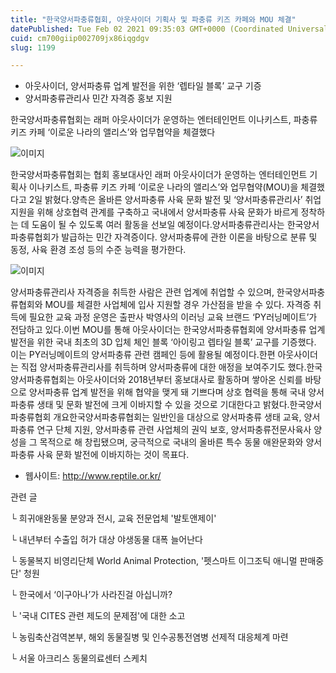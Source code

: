 ```yaml
---
title: "한국양서파충류협회, 아웃사이더 기획사 및 파충류 키즈 카페와 MOU 체결"
datePublished: Tue Feb 02 2021 09:35:03 GMT+0000 (Coordinated Universal Time)
cuid: cm700giip002709jx86iqgdgv
slug: 1199

---
```



- 아웃사이더, 양서파충류 업계 발전을 위한 ‘렙타일 블록’ 교구 기증
- 양서파충류관리사 민간 자격증 홍보 지원

한국양서파충류협회는 래퍼 아웃사이더가 운영하는 엔터테인먼트 이나키스트, 파충류 키즈 카페 ‘이로운 나라의 앨리스’와 업무협약을 체결했다

![이미지](https://cdn.hashnode.com/res/hashnode/image/upload/v1739249853896/8f72e938-5fa2-444d-b2bf-30f0c7d397d8.jpeg)

한국양서파충류협회는 협회 홍보대사인 래퍼 아웃사이더가 운영하는 엔터테인먼트 기획사 이나키스트, 파충류 키즈 카페 ‘이로운 나라의 앨리스’와 업무협약(MOU)을 체결했다고 2일 밝혔다.양측은 올바른 양서파충류 사육 문화 발전 및 ‘양서파충류관리사’ 취업 지원을 위해 상호협력 관계를 구축하고 국내에서 양서파충류 사육 문화가 바르게 정착하는 데 도움이 될 수 있도록 여러 활동을 선보일 예정이다.양서파충류관리사는 한국양서파충류협회가 발급하는 민간 자격증이다. 양서파충류에 관한 이론을 바탕으로 분류 및 동정, 사육 환경 조성 등의 수준 능력을 평가한다.

![이미지](https://cdn.hashnode.com/res/hashnode/image/upload/v1739249855632/a741bb75-11c8-433b-8a46-b415a35088d3.jpeg)

양서파충류관리사 자격증을 취득한 사람은 관련 업계에 취업할 수 있으며, 한국양서파충류협회와 MOU를 체결한 사업체에 입사 지원할 경우 가산점을 받을 수 있다. 자격증 취득에 필요한 교육 과정 운영은 출판사 박영사의 이러닝 교육 브랜드 ‘PY러닝메이트’가 전담하고 있다.이번 MOU를 통해 아웃사이더는 한국양서파충류협회에 양서파충류 업계 발전을 위한 국내 최초의 3D 입체 체인 블록 ‘아이링고 렙타일 블록’ 교구를 기증했다. 이는 PY러닝메이트의 양서파충류 관련 캠페인 등에 활용될 예정이다.한편 아웃사이더는 직접 양서파충류관리사를 취득하며 양서파충류에 대한 애정을 보여주기도 했다.한국양서파충류협회는 아웃사이더와 2018년부터 홍보대사로 활동하며 쌓아온 신뢰를 바탕으로 양서파충류 업계 발전을 위해 협약을 맺게 돼 기쁘다며 상호 협력을 통해 국내 양서파충류 생태 및 문화 발전에 크게 이바지할 수 있을 것으로 기대한다고 밝혔다.한국양서파충류협회 개요한국양서파충류협회는 일반인을 대상으로 양서파충류 생태 교육, 양서파충류 연구 단체 지원, 양서파충류 관련 사업체의 권익 보호, 양서파충류전문사육사 양성을 그 목적으로 해 창립됐으며, 궁극적으로 국내의 올바른 특수 동물 애완문화와 양서파충류 사육 문화 발전에 이바지하는 것이 목표다.

- 웹사이트: http://www.reptile.or.kr/

관련 글

└ 희귀애완동물 분양과 전시, 교육 전문업체 '발토앤제이'

└ 내년부터 수출입 허가 대상 야생동물 대폭 늘어난다

└ 동물복지 비영리단체 World Animal Protection, '펫스마트 이그조틱 애니멀 판매중단' 청원

└ 한국에서 ‘이구아나’가 사라진걸 아십니까?

└ '국내 CITES 관련 제도의 문제점'에 대한 소고

└ 농림축산검역본부, 해외 동물질병 및 인수공통전염병 선제적 대응체계 마련

└ 서울 아크리스 동물의료센터 스케치